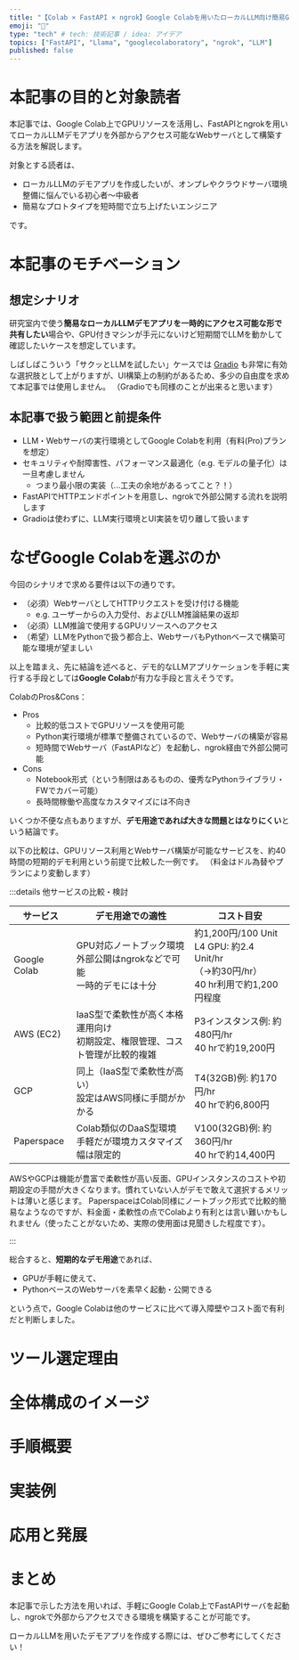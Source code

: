 ```yaml
---
title: "【Colab × FastAPI × ngrok】Google Colabを用いたローカルLLM向け簡易GPU・Webサーバ構築入門"
emoji: "🤗"
type: "tech" # tech: 技術記事 / idea: アイデア
topics: ["FastAPI", "Llama", "googlecolaboratory", "ngrok", "LLM"]
published: false
---
```



# 本記事の目的と対象読者

本記事では、Google Colab上でGPUリソースを活用し、FastAPIとngrokを用いてローカルLLMデモアプリを外部からアクセス可能なWebサーバとして構築する方法を解説します。

対象とする読者は、

- ローカルLLMのデモアプリを作成したいが、オンプレやクラウドサーバ環境整備に悩んでいる初心者〜中級者
- 簡易なプロトタイプを短時間で立ち上げたいエンジニア

です。

# 本記事のモチベーション

## 想定シナリオ

研究室内で使う**簡易なローカルLLMデモアプリを一時的にアクセス可能な形で共有したい**場合や、GPU付きマシンが手元にないけど短期間でLLMを動かして確認したいケースを想定しています。

しばしばこういう「サクッとLLMを試したい」ケースでは [Gradio](https://www.gradio.app/) も非常に有効な選択肢として上がりますが、UI構築上の制約があるため、多少の自由度を求めて本記事では使用しません。
（Gradioでも同様のことが出来ると思います）

## 本記事で扱う範囲と前提条件

- LLM・Webサーバの実行環境としてGoogle Colabを利用（有料(Pro)プランを想定）
- セキュリティや耐障害性、パフォーマンス最適化（e.g. モデルの量子化）は一旦考慮しません
  - つまり最小限の実装（...工夫の余地があるってこと？！）
- FastAPIでHTTPエンドポイントを用意し、ngrokで外部公開する流れを説明します
- Gradioは使わずに、LLM実行環境とUI実装を切り離して扱います

# なぜGoogle Colabを選ぶのか

今回のシナリオで求める要件は以下の通りです。

- （必須）WebサーバとしてHTTPリクエストを受け付ける機能
  - e.g. ユーザーからの入力受付、およびLLM推論結果の返却
- （必須）LLM推論で使用するGPUリソースへのアクセス
- （希望）LLMをPythonで扱う都合上、WebサーバもPythonベースで構築可能な環境が望ましい

以上を踏まえ、先に結論を述べると、デモ的なLLMアプリケーションを手軽に実行する手段としては**Google Colab**が有力な手段と言えそうです。

ColabのPros&Cons：

- Pros
  - 比較的低コストでGPUリソースを使用可能
  - Python実行環境が標準で整備されているので、Webサーバの構築が容易
  - 短時間でWebサーバ（FastAPIなど）を起動し、ngrok経由で外部公開可能
- Cons
  - Notebook形式（という制限はあるものの、優秀なPythonライブラリ・FWでカバー可能）
  - 長時間稼働や高度なカスタマイズには不向き

いくつか不便な点もありますが、**デモ用途であれば大きな問題とはなりにくい**という結論です。

以下の比較は、GPUリソース利用とWebサーバ構築が可能なサービスを、約40時間の短期的デモ利用という前提で比較した一例です。
（料金はドル為替やプランにより変動します）

:::details 他サービスの比較・検討

|サービス|デモ用途での適性|コスト目安|
|----|----|----|
| Google Colab | GPU対応ノートブック環境<br />外部公開はngrokなどで可能<br />一時的デモには十分 | 約1,200円/100 Unit<br />L4 GPU: 約2.4 Unit/hr<br />（→約30円/hr）<br />40 hr利用で約1,200円程度 |
| AWS (EC2) | IaaS型で柔軟性が高く本格運用向け<br />初期設定、権限管理、コスト管理が比較的複雑 | P3インスタンス例: 約480円/hr<br />40 hrで約19,200円 |
| GCP | 同上（IaaS型で柔軟性が高い）<br />設定はAWS同様に手間がかかる | T4(32GB)例: 約170円/hr<br />40 hrで約6,800円 |
| Paperspace | Colab類似のDaaS型環境<br />手軽だが環境カスタマイズ幅は限定的 | V100(32GB)例: 約360円/hr<br />40 hrで約14,400円 |

AWSやGCPは機能が豊富で柔軟性が高い反面、GPUインスタンスのコストや初期設定の手間が大きくなります。慣れていない人がデモで敢えて選択するメリットは薄いと感じます。
PaperspaceはColab同様にノートブック形式で比較的簡易なようなのですが、料金面・柔軟性の点でColabより有利とは言い難いかもしれません（使ったことがないため、実際の使用面は見聞きした程度です）。

:::

総合すると、**短期的なデモ用途**であれば、

- GPUが手軽に使えて、
- PythonベースのWebサーバを素早く起動・公開できる

という点で，Google Colabは他のサービスに比べて導入障壁やコスト面で有利だと判断しました。


# ツール選定理由

# 全体構成のイメージ

# 手順概要

# 実装例

# 応用と発展

# まとめ

本記事で示した方法を用いれば、手軽にGoogle Colab上でFastAPIサーバを起動し、ngrokで外部からアクセスできる環境を構築することが可能です。

ローカルLLMを用いたデモアプリを作成する際には、ぜひご参考にしてください！
